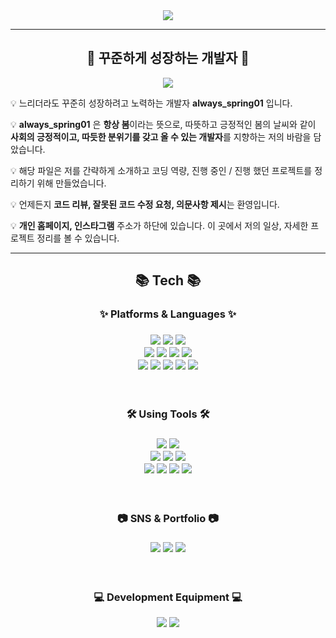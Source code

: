 <div align="center">
  <img src= "https://capsule-render.vercel.app/api?type=waving&color=6ccad0&height=400&section=footer&reversal=false&text=always_spring&fontSize=90&fontColor=black&animation=twinkling&fontAlignY=55&desc=Growing%20Devleoper&descAlignY=75&descSize=50" />
</div>

---
<div align="center">
  <h2><b>🚀 꾸준하게 성장하는 개발자 🚀</b></h2>
  <a href="https://github.com/always-spring01/always-spring01/blob/main/README.md">
    <img src="https://img.shields.io/badge/Readme-181717?style=flat-square&logo=ReadMe&logoColor=white"/>
  </a>
</div>

💡 느리더라도 꾸준히 성장하려고 노력하는 개발자 **always_spring01** 입니다.

💡 **always_spring01** 은 **항상 봄**이라는 뜻으로, 따뜻하고 긍정적인 봄의 날씨와 같이 **사회의 긍정적이고, 따듯한 분위기를 갖고 올 수 있는 개발자**를 지향하는 저의 바람을 담았습니다.

💡 해당 파일은 저를 간략하게 소개하고 코딩 역량, 진행 중인 / 진행 했던 프로젝트를 정리하기 위해 만들었습니다.

💡 언제든지 **코드 리뷰, 잘못된 코드 수정 요청, 의문사항 제시**는 환영입니다.

💡 **개인 홈페이지, 인스타그램** 주소가 하단에 있습니다. 이 곳에서 저의 일상, 자세한 프로젝트 정리를 볼 수 있습니다.

---
<div align="center">
  <h2><b>📚 Tech 📚</b></h2>
    <h3>✨ Platforms & Languages ✨<h3>
      <img src="https://img.shields.io/badge/Java-007396?style=flat-square&logo=Conda-Forge&logoColor=white"/>
      <img src="https://img.shields.io/badge/JavaScript-F7DF1E?style=flat-square&logo=JavaScript&logoColor=white"/>
      <img src="https://img.shields.io/badge/Node.js-339933?style=flat-square&logo=Node.js&logoColor=white"/> <br>
      <img src="https://img.shields.io/badge/Python-3776AB?style=flat-square&logo=Python&logoColor=white"/>
      <img src="https://img.shields.io/badge/Django-092E20?style=flat-square&logo=Django&logoColor=white"/>
      <img src="https://img.shields.io/badge/C-00599C?style=flat-square&logo=C&logoColor=white"/>
      <img src="https://img.shields.io/badge/Arduino-00979D?style=flat-square&logo=Arduino&logoColor=white"/> <br>
      <img src="https://img.shields.io/badge/Android-3DDC84?style=flat-square&logo=Android&logoColor=white"/>
      <img src="https://img.shields.io/badge/Windows-007BD4?style=flat-square&logo=Windows 11&logoColor=white"/>
      <img src="https://img.shields.io/badge/macOS-000000?style=flat-square&logo=macOS&logoColor=white"/>
      <img src="https://img.shields.io/badge/Linux-FCC624?style=flat-square&logo=Linux&logoColor=white"/>
      <img src="https://img.shields.io/badge/Ubuntu-E95420?style=flat-square&logo=Ubuntu&logoColor=white"/>
</div>
<br>
<div align="center">
    <h3>🛠 Using Tools 🛠<h3>
      <img src="https://img.shields.io/badge/Visual Studio-5C2D91?style=flat-square&logo=Visual Studio&logoColor=white"/>
      <img src="https://img.shields.io/badge/Visual Studio Code-007ACC?style=flat-square&logo=Visual Studio Code&logoColor=white"/><br>
      <img src="https://img.shields.io/badge/Eclipse IDE-2C2255?style=flat-square&logo=Eclipse IDE&logoColor=white"/>
      <img src="https://img.shields.io/badge/PyCharm-000000?style=flat-square&logo=PyCharm&logoColor=white"/>
      <img src="https://img.shields.io/badge/Android Studio-3DDC84?style=flat-square&logo=Android Studio&logoColor=white"/><br>
      <img src="https://img.shields.io/badge/iTerm2-000000?style=flat-square&logo=iTerm2&logoColor=white"/>
      <img src="https://img.shields.io/badge/XCode-147EFB?style=flat-square&logo=Xcode&logoColor=white"/>
      <img src="https://img.shields.io/badge/GitHub-181717?style=flat-square&logo=GitHub&logoColor=white"/>
      <img src="https://img.shields.io/badge/GitHub Desktop-181717?style=flat-square&logo=Github&logoColor=white"/>
</div>
<br>
<div align="center">
    <h3>📷 SNS & Portfolio 📷<h3>
      <img src="https://img.shields.io/badge/Instagram-E4405F?style=flat-square&logo=Instagram&logoColor=white"/>
      <img src="https://img.shields.io/badge/GitHub-181717?style=flat-square&logo=GitHub&logoColor=white"/>
      <img src="https://img.shields.io/badge/GitHub Pages-222222?style=flat-square&logo=GitHub Pages&logoColor=white"/>
</div>
<br>
<div align="center">
    <h3>💻 Development Equipment 💻</h3>
      <img src="https://img.shields.io/badge/ThinkPad T490s-EE2624?style=flat-square&logo=ThinkPad&logoColor=white"/>
      <img src="https://img.shields.io/badge/MacBook Pro 14(M1pro)-000000?style=flat-square&logo=Apple&logoColor=white"/>
</div>

